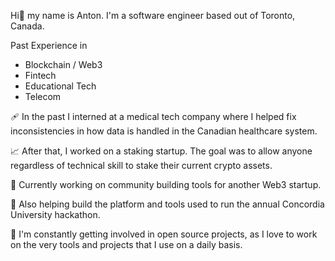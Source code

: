 Hi👋 my name is Anton. I'm a software engineer based out of Toronto, Canada.

Past Experience in
- Blockchain / Web3
- Fintech
- Educational Tech
- Telecom 



🩹 In the past I interned at a medical tech company where I helped fix inconsistencies in how data is handled in the Canadian healthcare system.

📈 After that, I worked on a staking startup. The goal was to allow anyone regardless of technical skill to stake their current crypto assets.

🔧 Currently working on community building tools for another Web3 startup.

📖 Also helping build the platform and tools used to run the annual Concordia University hackathon.

🤝 I'm constantly getting involved in open source projects, as I love to work on the very tools and projects that I use on a daily basis.

<!--
**icepaq/icepaq** is a ✨ _special_ ✨ repository because its `README.md` (this file) appears on your GitHub profile.

Here are some ideas to get you started:

- 🔭 I’m currently working on ...
- 🌱 I’m currently learning ...
- 👯 I’m looking to collaborate on ...
- 🤔 I’m looking for help with ...
- 💬 Ask me about ...
- 📫 How to reach me: ...
- 😄 Pronouns: ...
- ⚡ Fun fact: ...
-->
